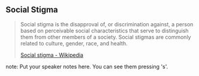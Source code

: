 ##  Social Stigma

> Social stigma is the disapproval of, or discrimination against, a
> person based on perceivable social characteristics that serve to
> distinguish them from other members of a society. Social stigmas are
> commonly related to culture, gender, race, and health. 
>
> [Social stigma - Wikipedia](https://en.wikipedia.org/wiki/Social_stigma)

note:
    Put your speaker notes here.
    You can see them pressing 's'.
